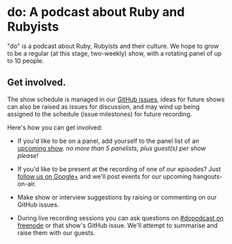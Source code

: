 # do: A podcast about Ruby and Rubyists

"do" is a podcast about Ruby, Rubyists and their culture.  We hope to grow to
be a regular (at this stage, two-weekly) show, with a rotating panel of up to
10 people.

## Get involved.

The show schedule is managed in our [GitHub issues](https://github.com/do-podcast/do-podcast.github.io/issues),
ideas for future shows can also be raised as issues for discussion, and may
wind up being assigned to the schedule (issue milestones) for future recording.

Here's how you can get involved:

  * If you'd like to be on a panel, add yourself to the panel list of
    an [upcoming show](https://github.com/do-podcast/do-podcast.github.io/issues?labels=not+yet+recorded&page=1&state=open).
    _no more than 5 panelists, plus guest(s) per show please!_

  * If you'd like to be present at the recording of one of our episodes? Just
    [follow us on Google+](https://plus.google.com/104323044464093018582) and
    we'll post events for our upcoming hangouts-on-air.

  * Make show or interview suggestions by raising or commenting on our GitHub
    issues.

  * During live recording sessions you can ask questions on
    [#dopodcast on freenode](irc://irc.freenode.org/dopodcast) or that show's
    GitHub issue.  We'll attempt to summarise and raise them with our guests.

